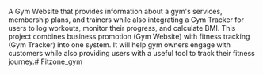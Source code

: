 A Gym Website that provides information about a gym's services,
membership plans, and trainers while also integrating a Gym Tracker for users to log workouts,
monitor their progress, and calculate BMI.
This project combines business promotion (Gym Website) with fitness tracking (Gym Tracker) into one system. 
It will help gym owners engage with customers while also providing users with a useful tool to track their fitness journey.# Fitzone_gym
